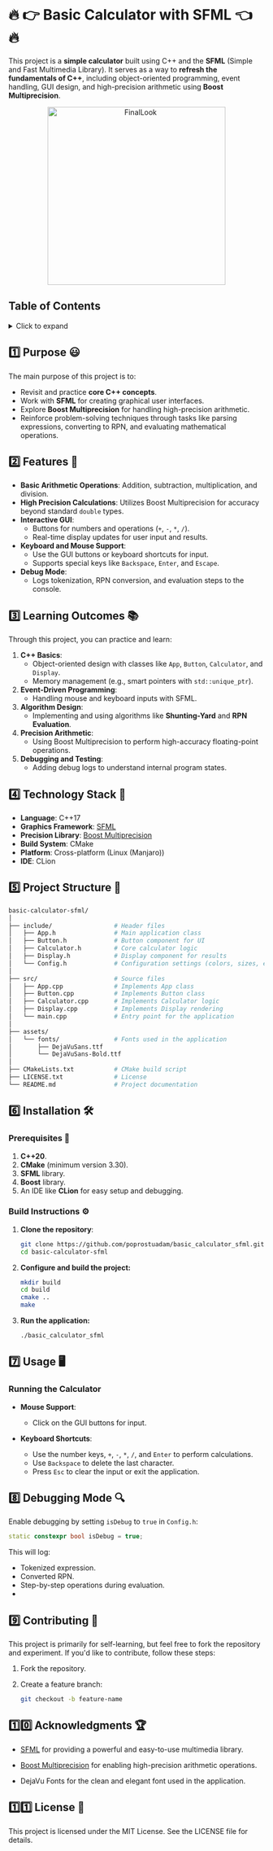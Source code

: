 # :fire: :point_right: **Basic Calculator with SFML** :point_left: :fire:

This project is a **simple calculator** built using C++ and the **SFML** (Simple and Fast Multimedia Library). It serves as a way to **refresh the fundamentals of C++**, including object-oriented programming, event handling, GUI design, and high-precision arithmetic using **Boost Multiprecision**.

<div align="center">
  <a href="https://github.com/poprostuadam/basic_calculator_sfml">
    <img src="assets/calculator.png" alt="FinalLook" width="350px">
  </a>
</div>

## **Table of Contents**

<details>
<summary>Click to expand</summary>

1. [Purpose](#one-purpose-smiley)
2. [Features](#two-features-star2)
3. [Learning Outcomes](#three-learning-outcomes-books)
4. [Technology Stack](#four-technology-stack-toolbox)
5. [Project Structure](#five-project-structure-open_file_folder)
6. [Installation](#six-installation-hammer_and_wrench)
7. [Usage](#seven-usage-desktop_computer)
8. [Debugging Mode](#eight-debugging-mode-mag)
9. [Contributing](#nine-contributing-handshake)
10. [Acknowledgments](#onezero-acknowledgments-trophy)
11. [License](#oneone-license-scroll)

</details>



## :one: **Purpose** :smiley:

The main purpose of this project is to:
- Revisit and practice **core C++ concepts**.
- Work with **SFML** for creating graphical user interfaces.
- Explore **Boost Multiprecision** for handling high-precision arithmetic.
- Reinforce problem-solving techniques through tasks like parsing expressions, converting to RPN, and evaluating mathematical operations.


## :two: **Features** :star2:

- **Basic Arithmetic Operations**: Addition, subtraction, multiplication, and division.
- **High Precision Calculations**: Utilizes Boost Multiprecision for accuracy beyond standard `double` types.
- **Interactive GUI**:
    - Buttons for numbers and operations (`+`, `-`, `*`, `/`).
    - Real-time display updates for user input and results.
- **Keyboard and Mouse Support**:
    - Use the GUI buttons or keyboard shortcuts for input.
    - Supports special keys like `Backspace`, `Enter`, and `Escape`.
- **Debug Mode**:
    - Logs tokenization, RPN conversion, and evaluation steps to the console.


## :three: **Learning Outcomes** :books:

Through this project, you can practice and learn:
1. **C++ Basics**:
    - Object-oriented design with classes like `App`, `Button`, `Calculator`, and `Display`.
    - Memory management (e.g., smart pointers with `std::unique_ptr`).
2. **Event-Driven Programming**:
    - Handling mouse and keyboard inputs with SFML.
3. **Algorithm Design**:
    - Implementing and using algorithms like **Shunting-Yard** and **RPN Evaluation**.
4. **Precision Arithmetic**:
    - Using Boost Multiprecision to perform high-accuracy floating-point operations.
5. **Debugging and Testing**:
    - Adding debug logs to understand internal program states.


## :four: **Technology Stack** :toolbox:

- **Language**: C++17
- **Graphics Framework**: [SFML](https://www.sfml-dev.org/)
- **Precision Library**: [Boost Multiprecision](https://www.boost.org/doc/libs/release/libs/multiprecision/)
- **Build System**: CMake
- **Platform**: Cross-platform (Linux (Manjaro))
- **IDE**: CLion



## :five: **Project Structure** :open_file_folder:

```bash
basic-calculator-sfml/
│
├── include/                 # Header files
│   ├── App.h                # Main application class
│   ├── Button.h             # Button component for UI
│   ├── Calculator.h         # Core calculator logic
│   ├── Display.h            # Display component for results
│   └── Config.h             # Configuration settings (colors, sizes, etc.)
│
├── src/                     # Source files
│   ├── App.cpp              # Implements App class
│   ├── Button.cpp           # Implements Button class
│   ├── Calculator.cpp       # Implements Calculator logic
│   ├── Display.cpp          # Implements Display rendering
│   └── main.cpp             # Entry point for the application
│
├── assets/                  
│   └── fonts/               # Fonts used in the application
│       ├── DejaVuSans.ttf  
│       └── DejaVuSans-Bold.ttf   
│
├── CMakeLists.txt           # CMake build script
├── LICENSE.txt              # License
└── README.md                # Project documentation
```

## :six: **Installation** :hammer_and_wrench:

### **Prerequisites**  :hammer:
1. **C++20**.
2. **CMake** (minimum version 3.30).
3. **SFML** library.
4. **Boost** library.
5. An IDE like **CLion** for easy setup and debugging.

### **Build Instructions** :gear:

1. **Clone the repository**:
   ```bash
   git clone https://github.com/poprostuadam/basic_calculator_sfml.git
   cd basic-calculator-sfml
2. **Configure and build the project:**    
   ```bash
   mkdir build
   cd build
   cmake ..
   make 
3. **Run the application:** 
   ```bash
   ./basic_calculator_sfml

## :seven: **Usage** :desktop_computer:

### **Running the Calculator** 

- **Mouse Support**:
    - Click on the GUI buttons for input.

- **Keyboard Shortcuts**:
    - Use the number keys, `+`, `-`, `*`, `/`, and `Enter` to perform calculations.
    - Use `Backspace` to delete the last character.
    - Press `Esc` to clear the input or exit the application.

## :eight: **Debugging Mode** :mag:

Enable debugging by setting `isDebug` to `true` in `Config.h`:

```c++
static constexpr bool isDebug = true;
```

This will log:

- Tokenized expression.
- Converted RPN.
- Step-by-step operations during evaluation.
- 

## :nine: **Contributing** :handshake:

This project is primarily for self-learning, but feel free to fork the repository and experiment. If you'd like to contribute, follow these steps:

1. Fork the repository.
2. Create a feature branch:

   ```bash
   git checkout -b feature-name


## :one::zero: **Acknowledgments** :trophy:

- [SFML](https://www.sfml-dev.org/) for providing a powerful and easy-to-use multimedia library.

- [Boost Multiprecision](https://www.boost.org/) for enabling high-precision arithmetic operations.

- DejaVu Fonts for the clean and elegant font used in the application.


## :one::one: **License** :scroll:
This project is licensed under the MIT License. See the LICENSE file for details.